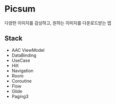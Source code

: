 # Picsum

다양한 이미지를 감상하고, 원하는 이미지를 다운로드받는 앱

##  Stack

- AAC ViewModel
- DataBinding
- UseCase
- Hilt
- Navigation
- Room
- Coroutine
- Flow
- Glide
- Paging3
